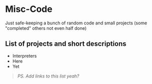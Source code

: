 # Misc-Code
Just safe-keeping a bunch of random code and small projects (some "completed" others not even half done)

## List of projects and short descriptions
* Interpreters
* Here
* Yet

>_PS. Add links to this list yeah?_




[//]: # (Links to stuff, for easier future manipulation)

[interpreters-folder]: ./Interpreters/
